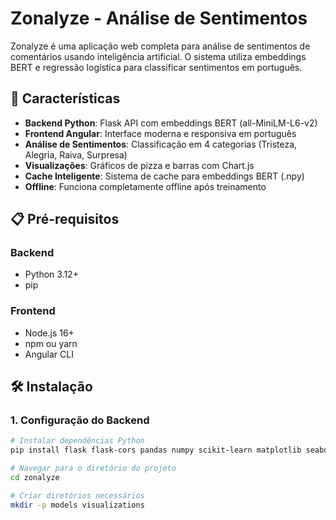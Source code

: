 # Zonalyze - Análise de Sentimentos

Zonalyze é uma aplicação web completa para análise de sentimentos de comentários usando inteligência artificial. O sistema utiliza embeddings BERT e regressão logística para classificar sentimentos em português.

## 🚀 Características

- **Backend Python**: Flask API com embeddings BERT (all-MiniLM-L6-v2)
- **Frontend Angular**: Interface moderna e responsiva em português
- **Análise de Sentimentos**: Classificação em 4 categorias (Tristeza, Alegria, Raiva, Surpresa)
- **Visualizações**: Gráficos de pizza e barras com Chart.js
- **Cache Inteligente**: Sistema de cache para embeddings BERT (.npy)
- **Offline**: Funciona completamente offline após treinamento

## 📋 Pré-requisitos

### Backend
- Python 3.12+
- pip

### Frontend
- Node.js 16+
- npm ou yarn
- Angular CLI

## 🛠️ Instalação

### 1. Configuração do Backend

```bash
# Instalar dependências Python
pip install flask flask-cors pandas numpy scikit-learn matplotlib seaborn tqdm sentence-transformers torch

# Navegar para o diretório do projeto
cd zonalyze

# Criar diretórios necessários
mkdir -p models visualizations
